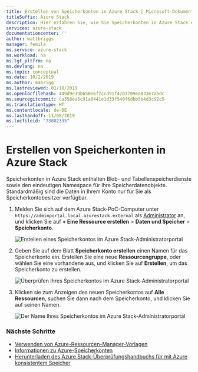 ```yaml
---
title: Erstellen von Speicherkonten in Azure Stack | Microsoft-Dokumentation
titleSuffix: Azure Stack
description: Hier erfahren Sie, wie Sie Speicherkonten in Azure Stack erstellen.
services: azure-stack
documentationcenter: ''
author: mattbriggs
manager: femila
ms.service: azure-stack
ms.workload: na
ms.tgt_pltfrm: na
ms.devlang: na
ms.topic: conceptual
ms.date: 10/2/2019
ms.author: mabrigg
ms.lastreviewed: 01/18/2019
ms.openlocfilehash: 449d9e39b650e6f7ccd91f4703709ea033e7a5dc
ms.sourcegitcommit: ca358ea5c91a0441e1d33f540f6dbb5b4d3c92c5
ms.translationtype: HT
ms.contentlocale: de-DE
ms.lasthandoff: 11/08/2019
ms.locfileid: "73802335"
---
```

# <a name="create-storage-accounts-in-azure-stack"></a>Erstellen von Speicherkonten in Azure Stack

Speicherkonten in Azure Stack enthalten Blob- und Tabellenspeicherdienste sowie den eindeutigen Namespace für Ihre Speicherdatenobjekte. Standardmäßig sind die Daten in Ihrem Konto nur für Sie als Speicherkontobesitzer verfügbar.

1. Melden Sie sich auf dem Azure Stack-PoC-Computer unter `https://adminportal.local.azurestack.external` als [Administrator](../asdk/asdk-connect.md) an, und klicken Sie auf **+ Eine Ressource erstellen** > **Daten und Speicher** > **Speicherkonto**.

   ![Erstellen eines Speicherkontos im Azure Stack-Administratorportal](media/azure-stack-provision-storage-account/image01.png)

2. Geben Sie auf dem Blatt **Speicherkonto erstellen** einen Namen für das Speicherkonto ein. Erstellen Sie eine neue **Ressourcengruppe**, oder wählen Sie eine vorhandene aus, und klicken Sie auf **Erstellen**, um das Speicherkonto zu erstellen.

   ![Überprüfen Ihres Speicherkontos im Azure Stack-Administratorportal](media/azure-stack-provision-storage-account/image02.png)

3. Klicken sie zum Anzeigen des neuen Speicherkontos auf **Alle Ressourcen**, suchen Sie dann nach dem Speicherkonto, und klicken Sie auf seinen Namen.

    ![Der Name Ihres Speicherkontos im Azure Stack-Administratorportal](media/azure-stack-provision-storage-account/image03.png)

### <a name="next-steps"></a>Nächste Schritte

- [Verwenden von Azure-Ressourcen-Manager-Vorlagen](../user/azure-stack-arm-templates.md)
- [Informationen zu Azure-Speicherkonten](/azure/storage/common/storage-create-storage-account)
- [Herunterladen des Azure Stack-Überprüfungshandbuchs für mit Azure konsistentem Speicher](https://aka.ms/azurestacktp1doc)
